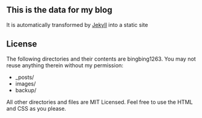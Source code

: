 ## This is the data for my blog

It is automatically transformed by [Jekyll](http://github.com/mojombo/jekyll)
into a static site

## License

The following directories and their contents are bingbing1263.
You may not reuse anything therein without my permission:

* \_posts/
* images/
* backup/

All other directories and files are MIT Licensed. Feel free to use the HTML and
CSS as you please. 
